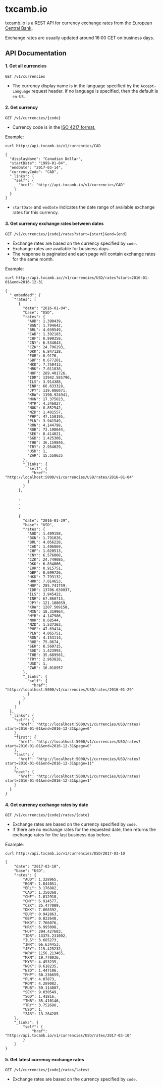 # txcamb.io

txcamb.io is a REST API for currency exchange rates from the [European Central Bank](http://www.ecb.europa.eu/stats/policy_and_exchange_rates/euro_reference_exchange_rates/html/index.en.html).

Exchange rates are usually updated around 16:00 CET on business days.

## API Documentation

#### 1. Get all currencies
```
GET /v1/currencies
```
* The currency display name is in the language specified by the `Accept-Language` request header. If no language is specified, then the default is `en-US`.

#### 2. Get currency
```
GET /v1/currencies/{code}
```
* Currency code is in the [ISO 4217 format.](https://www.iso.org/iso-4217-currency-codes.html)

Example:
```
curl http://api.txcamb.io/v1/currencies/CAD
```
```
{
  "displayName": "Canadian Dollar",
  "startDate": "1999-01-04",
  "endDate": "2017-03-14",
  "currencyCode": "CAD",
  "_links": {
    "self": {
      "href": "http://api.txcamb.io/v1/currencies/CAD"
    }
  }
}
```
* `startDate` and `endDate` indicates the date range of available exchange rates for this currency.

#### 3. Get currency exchange rates between dates
```
GET /v1/currencies/{code}/rates?start={start}&end={end}
```
* Exchange rates are based on the currency specified by `code`.
* Exchange rates are available for business days.
* The response is paginated and each page will contain exchange rates for the same month.

Example:
```
curl http://api.txcamb.io//v1/currencies/USD/rates?start=2016-01-01&end=2016-12-31
```
```
{
  "_embedded": {
    "rates": [
      {
        "date": "2016-01-04",
        "base": "USD",
        "rates": {
          "AUD": 1.390439,
          "BGN": 1.794642,
          "BRL": 4.039549,
          "CAD": 1.392183,
          "CHF": 0.999358,
          "CNY": 6.534043,
          "CZK": 24.796293,
          "DKK": 6.847128,
          "EUR": 0.9176,
          "GBP": 0.677281,
          "HKD": 7.750413,
          "HRK": 7.011838,
          "HUF": 289.401726,
          "IDR": 13942.585796,
          "ILS": 3.914388,
          "INR": 66.633328,
          "JPY": 119.086071,
          "KRW": 1190.924941,
          "MXN": 17.375023,
          "MYR": 4.346027,
          "NOK": 8.852542,
          "NZD": 1.481557,
          "PHP": 47.158195,
          "PLN": 3.941549,
          "RON": 4.144798,
          "RUB": 73.108644,
          "SEK": 8.414021,
          "SGD": 1.425308,
          "THB": 36.159846,
          "TRY": 2.954029,
          "USD": 1,
          "ZAR": 15.558635
        },
        "_links": {
          "self": {
            "href": "http://localhost:5000/v1/currencies/USD/rates/2016-01-04"
          }
        }
      },
      
      .
      .
      .
      
      {
        "date": "2016-01-29",
        "base": "USD",
        "rates": {
          "AUD": 1.409158,
          "BGN": 1.791026,
          "BRL": 4.056228,
          "CAD": 1.406869,
          "CHF": 1.020513,
          "CNY": 6.576008,
          "CZK": 24.749085,
          "DKK": 6.834066,
          "EUR": 0.915751,
          "GBP": 0.699726,
          "HKD": 7.793132,
          "HRK": 7.014653,
          "HUF": 285.741759,
          "IDR": 13706.630037,
          "ILS": 3.945422,
          "INR": 67.860715,
          "JPY": 121.108059,
          "KRW": 1207.509158,
          "MXN": 18.319964,
          "MYR": 4.147986,
          "NOK": 8.68544,
          "NZD": 1.537363,
          "PHP": 47.69414,
          "PLN": 4.065751,
          "RON": 4.153114,
          "RUB": 75.8674,
          "SEK": 8.560715,
          "SGD": 1.423993,
          "THB": 35.689561,
          "TRY": 2.963828,
          "USD": 1,
          "ZAR": 16.018957
        },
        "_links": {
          "self": {
            "href": "http://localhost:5000/v1/currencies/USD/rates/2016-01-29"
          }
        }
      }
    ]
  },
  "_links": {
    "self": {
      "href": "http://localhost:5000/v1/currencies/USD/rates?start=2016-01-01&end=2016-12-31&page=0"
    },
    "first": {
      "href": "http://localhost:5000/v1/currencies/USD/rates?start=2016-01-01&end=2016-12-31&page=0"
    },
    "last": {
      "href": "http://localhost:5000/v1/currencies/USD/rates?start=2016-01-01&end=2016-12-31&page=11"
    },
    "next": {
      "href": "http://localhost:5000/v1/currencies/USD/rates?start=2016-01-01&end=2016-12-31&page=1"
    }
  }
}
```

#### 4. Get currency exchange rates by date
```
GET /v1/currencies/{code}/rates/{date}
```
* Exchange rates are based on the currency specified by `code`.
* If there are no exchange rates for the requested date, then returns the exchange rates for the last business day before. 

Example:
```
curl http://api.txcamb.io/v1/currencies/USD/2017-03-10
```
```
{
    "date": "2017-03-10",
    "base": "USD",
    "rates": {
        "AUD": 1.328965,
        "BGN": 1.844051,
        "BRL": 3.176882,
        "CAD": 1.350368,
        "CHF": 1.012918,
        "CNY": 6.914577,
        "CZK": 25.477089,
        "DKK": 7.008392,
        "EUR": 0.942863,
        "GBP": 0.822648,
        "HKD": 7.766076,
        "HRK": 6.995098,
        "HUF": 294.427683,
        "IDR": 13375.231002,
        "ILS": 3.685273,
        "INR": 66.634453,
        "JPY": 115.425232,
        "KRW": 1156.213465,
        "MXN": 19.770036,
        "MYR": 4.453235,
        "NOK": 8.618235,
        "NZD": 1.447106,
        "PHP": 50.236659,
        "PLN": 4.07873,
        "RON": 4.289082,
        "RUB": 59.114087,
        "SEK": 9.030549,
        "SGD": 1.41816,
        "THB": 35.410146,
        "TRY": 3.752688,
        "USD": 1,
        "ZAR": 13.264285
    },
    "_links": {
        "self": {
            "href": "http://api.txcamb.io/v1/currencies/USD/rates/2017-03-10"
        }
    }
}
```

#### 5. Get latest currency exchange rates
```
GET /v1/currencies/{code}/rates/latest
```
* Exchange rates are based on the currency specified by `code`.